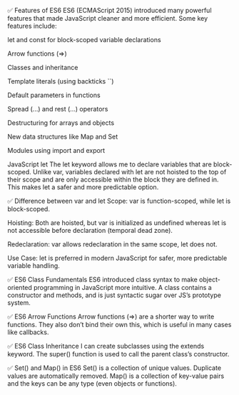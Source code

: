 ✅ Features of ES6
ES6 (ECMAScript 2015) introduced many powerful features that made JavaScript cleaner and more efficient. Some key features include:

let and const for block-scoped variable declarations

Arrow functions (=>)

Classes and inheritance

Template literals (using backticks ``)

Default parameters in functions

Spread (...) and rest (...) operators

Destructuring for arrays and objects

New data structures like Map and Set

Modules using import and export

JavaScript let
The let keyword allows me to declare variables that are block-scoped. Unlike var, variables declared with let are not hoisted to the top of their scope and are only accessible within the block they are defined in. This makes let a safer and more predictable option.

✅ Difference between var and let 
Scope:
var is function-scoped, while let is block-scoped.

Hoisting:
Both are hoisted, but var is initialized as undefined whereas let is not accessible before declaration (temporal dead zone).

Redeclaration:
var allows redeclaration in the same scope, let does not.

Use Case:
let is preferred in modern JavaScript for safer, more predictable variable handling.

✅ ES6 Class Fundamentals
ES6 introduced class syntax to make object-oriented programming in JavaScript more intuitive. A class contains a constructor and methods, and is just syntactic sugar over JS’s prototype system.

✅ ES6 Arrow Functions
Arrow functions (=>) are a shorter way to write functions. They also don’t bind their own this, which is useful in many cases like callbacks.

✅ ES6 Class Inheritance
I can create subclasses using the extends keyword. The super() function is used to call the parent class’s constructor.

✅ Set() and Map() in ES6
Set() is a collection of unique values. Duplicate values are automatically removed.
Map() is a collection of key-value pairs and the keys can be any type (even objects or functions).





